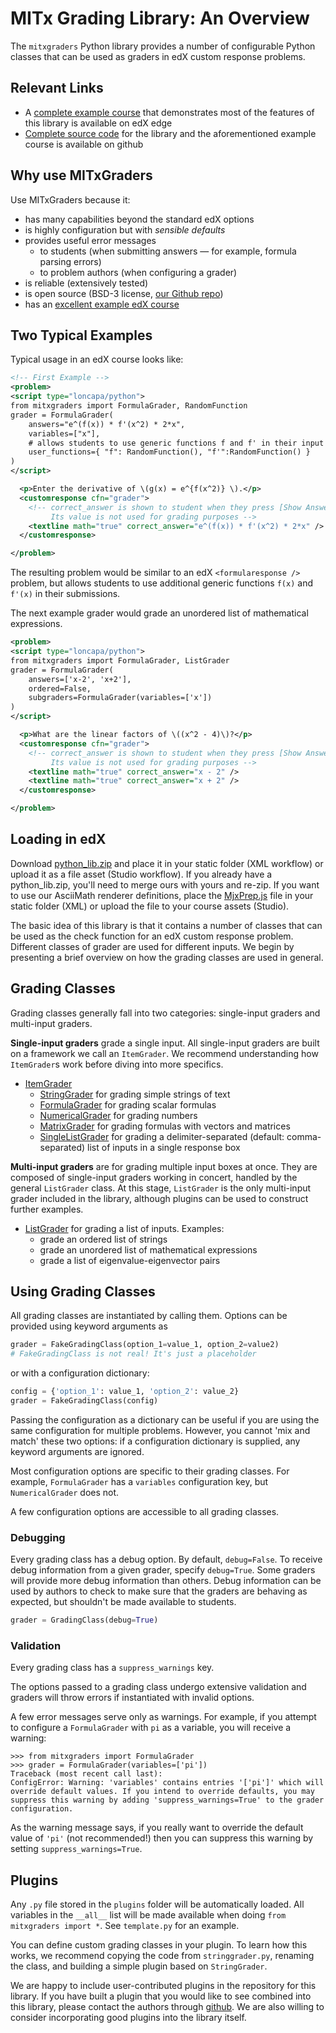 # MITx Grading Library: An Overview

The `mitxgraders` Python library provides a number of configurable Python classes that can be used as graders in edX custom response problems.

## Relevant Links

* A [complete example course](https://edge.edx.org/courses/course-v1:MITx+grading-library+examples/) that demonstrates most of the features of this library is available on edX edge
* [Complete source code](https://github.com/mitodl/mitx-grading-library) for the library and the aforementioned example course is available on github


## Why use MITxGraders

Use MITxGraders because it:

 - has many capabilities beyond the standard edX options
 - is highly configuration but with *sensible defaults*
 - provides useful error messages
      - to students (when submitting answers &mdash; for example, formula parsing errors)
      - to problem authors (when configuring a grader)
 - is reliable (extensively tested)
 - is open source (BSD-3 license, [our Github repo](https://github.com/mitodl/mitx-grading-library))
 - has an [excellent example edX course](https://edge.edx.org/courses/course-v1:MITx+grading-library+examples/)

## Two Typical Examples

Typical usage in an edX course looks like:
```XML
<!-- First Example -->
<problem>
<script type="loncapa/python">
from mitxgraders import FormulaGrader, RandomFunction
grader = FormulaGrader(
    answers="e^(f(x)) * f'(x^2) * 2*x",
    variables=["x"],
    # allows students to use generic functions f and f' in their input
    user_functions={ "f": RandomFunction(), "f'":RandomFunction() }
)
</script>

  <p>Enter the derivative of \(g(x) = e^{f(x^2)} \).</p>
  <customresponse cfn="grader">
    <!-- correct_answer is shown to student when they press [Show Answer].
         Its value is not used for grading purposes -->
    <textline math="true" correct_answer="e^(f(x)) * f'(x^2) * 2*x" />
  </customresponse>

</problem>
```
The resulting problem would be similar to an edX `<formularesponse />` problem, but allows students to use additional generic functions `f(x)` and `f'(x)` in their submissions.

The next example grader would grade an unordered list of mathematical expressions.

```XML
<problem>
<script type="loncapa/python">
from mitxgraders import FormulaGrader, ListGrader
grader = FormulaGrader(
    answers=['x-2', 'x+2'],
    ordered=False,
    subgraders=FormulaGrader(variables=['x'])
)
</script>

  <p>What are the linear factors of \((x^2 - 4)\)?</p>
  <customresponse cfn="grader">
    <!-- correct_answer is shown to student when they press [Show Answer].
         Its value is not used for grading purposes -->
    <textline math="true" correct_answer="x - 2" />
    <textline math="true" correct_answer="x + 2" />
  </customresponse>

</problem>
```

## Loading in edX

Download [python_lib.zip](python_lib.zip) and place it in your static folder (XML workflow) or upload it as a file asset (Studio workflow). If you already have a python_lib.zip, you'll need to merge ours with yours and re-zip. If you want to use our AsciiMath renderer definitions, place the [MjxPrep.js](MjxPrep.js) file in your static folder (XML) or upload the file to your course assets (Studio).

The basic idea of this library is that it contains a number of classes that can be used as the check function for an edX custom response problem. Different classes of grader are used for different inputs. We begin by presenting a brief overview on how the grading classes are used in general.

## Grading Classes

Grading classes generally fall into two categories: single-input graders and multi-input graders.

**Single-input graders** grade a single input. All single-input graders are built on a framework we call an `ItemGrader`. We recommend understanding how `ItemGrader`s work before diving into more specifics.

- [ItemGrader](item_grader.md)
    - [StringGrader](string_grader.md) for grading simple strings of text
    - [FormulaGrader](grading_math/formula_grader.md) for grading scalar formulas
    - [NumericalGrader](grading_math/numerical_grader.md) for grading numbers
    - [MatrixGrader](grading_math/matrix_grader/matrix_grader.md) for grading formulas with vectors and matrices
    - [SingleListGrader](grading_lists/single_list_grader.md) for grading a delimiter-separated (default: comma-separated) list of inputs in a single response box

**Multi-input graders** are for grading multiple input boxes at once. They are composed of single-input graders working in concert, handled by the general `ListGrader` class. At this stage, `ListGrader` is the only multi-input grader included in the library, although plugins can be used to construct further examples.

- [ListGrader](grading_lists/list_grader.md) for grading a list of inputs. Examples:
    - grade an ordered list of strings
    - grade an unordered list of mathematical expressions
    - grade a list of eigenvalue-eigenvector pairs

## Using Grading Classes

All grading classes are instantiated by calling them. Options can be provided using keyword arguments as
```python
grader = FakeGradingClass(option_1=value_1, option_2=value2)
# FakeGradingClass is not real! It's just a placeholder
```
or with a configuration dictionary:
```python
config = {'option_1': value_1, 'option_2': value_2}
grader = FakeGradingClass(config)
```
Passing the configuration as a dictionary can be useful if you are using the same configuration for multiple problems. However, you cannot 'mix and match' these two options: if a configuration dictionary is supplied, any keyword arguments are ignored.

Most configuration options are specific to their grading classes. For example, `FormulaGrader` has a `variables` configuration key, but `NumericalGrader` does not.

A few configuration options are accessible to all grading classes.

### Debugging

Every grading class has a debug option. By default, `debug=False`. To receive debug information from a given grader, specify `debug=True`. Some graders will provide more debug information than others. Debug information can be used by authors to check to make sure that the graders are behaving as expected, but shouldn't be made available to students.

```python
grader = GradingClass(debug=True)
```

### Validation

Every grading class has a `suppress_warnings` key.

The options passed to a grading class undergo extensive validation and graders will throw errors if instantiated with invalid options.

A few error messages serve only as warnings. For example, if you attempt to configure a `FormulaGrader` with `pi` as a variable, you will receive a warning:

```pycon
>>> from mitxgraders import FormulaGrader
>>> grader = FormulaGrader(variables=['pi'])
Traceback (most recent call last):
ConfigError: Warning: 'variables' contains entries '['pi']' which will override default values. If you intend to override defaults, you may suppress this warning by adding 'suppress_warnings=True' to the grader configuration.
```

As the warning message says, if you really want to override the default value of `'pi'` (not recommended!) then you can suppress this warning by setting `suppress_warnings=True`.


## Plugins

Any `.py` file stored in the `plugins` folder will be automatically loaded. All variables in the `__all__` list will be made available when doing `from mitxgraders import *`. See `template.py` for an example.

You can define custom grading classes in your plugin. To learn how this works, we recommend copying the code from `stringgrader.py`, renaming the class, and building a simple plugin based on `StringGrader`.

We are happy to include user-contributed plugins in the repository for this library. If you have built a plugin that you would like to see combined into this library, please contact the authors through [github](https://github.com/mitodl/mitx-grading-library). We are also willing to consider incorporating good plugins into the library itself.
